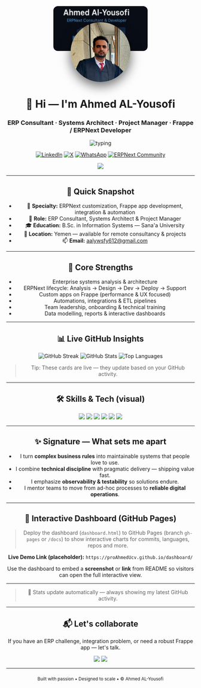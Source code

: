 <!-- ============================= -->
<!--  AHMED AL-YOUSOFI — MASTER README  -->
<!-- ============================= -->

<div align="center">

<!-- Banner: replace path if you want a custom banner in /assets/ -->
<img src="https://github.com/proAhmedUcv/proAhmedUcv/blob/master/proAhmedUcv/public/images/my_profile_banner.png" alt="banner" style="width:50%; max-height:120px; object-fit:cover; border-radius:12px;"/>

<br>

<img src="https://github.com/proAhmedUcv/proAhmedUcv/blob/master/proAhmedUcv/public/images/my%20profile.jpg" width="160" style="border-radius:50%; margin-top:-80px; box-shadow:0 10px 30px rgba(0,0,0,0.6);" alt="Ahmed AL-Yousofi"/>

# 👋 Hi — I'm **Ahmed AL-Yousofi**
### ERP Consultant · Systems Architect · Project Manager · Frappe / ERPNext Developer

<div align="center">
<img src="https://readme-typing-svg.herokuapp.com?font=Fira+Code&weight=600&size=22&pause=1200&color=36BCF7&center=true&width=680&lines=Turning+business+complexity+into+clean+systems;ERPNext+%7C+Frappe+%7C+Automation;Project+Leadership+%7C+Scalable+Design" alt="typing"/>

<br>

[![LinkedIn](https://img.shields.io/badge/LinkedIn-0A66C2?style=for-the-badge&logo=linkedin&logoColor=white)](https://www.linkedin.com/in/ahmed-mohammed-al-yousofi-754a2923b/)
[![X](https://img.shields.io/badge/X_(Twitter)-000000?style=for-the-badge&logo=x&logoColor=white)](https://x.com/ahmd_alywsfy)
[![WhatsApp](https://img.shields.io/badge/WhatsApp-25D366?style=for-the-badge&logo=whatsapp&logoColor=white)](https://wa.me/c/967776108988)
[![ERPNext Community](https://img.shields.io/badge/ERPNext-3480C4?style=for-the-badge&logo=erpnext&logoColor=white)](https://discuss.erpnext.com/u/AhmedUCV/summary)

![](https://komarev.com/ghpvc/?username=proAhmedUcv&label=Profile+Views&color=blueviolet&style=flat)
</div>

---

## 🔎 Quick Snapshot

- 🔧 **Specialty:** ERPNext customization, Frappe app development, integration & automation  
- 🧭 **Role:** ERP Consultant, Systems Architect & Project Manager  
- 🎓 **Education:** B.Sc. in Information Systems — Sana'a University  
- 📍 **Location:** Yemen — available for remote consultancy & projects  
- 📫 **Email:** aalywsfy612@gmail.com

---

## 🎯 Core Strengths

- Enterprise systems analysis & architecture  
- ERPNext lifecycle: Analysis → Design → Dev → Deploy → Support  
- Custom apps on Frappe (performance & UX focused)  
- Automations, integrations & ETL pipelines  
- Team leadership, onboarding & technical training  
- Data modelling, reports & interactive dashboards

---

## 📊 Live GitHub Insights

<div align="center">

![GitHub Streak](https://streak-stats.demolab.com?user=proAhmedUcv&theme=vision-friendly-dark&hide_border=true)
![GitHub Stats](https://github-readme-stats.vercel.app/api?username=proAhmedUcv&show_icons=true&theme=tokyonight&count_private=true&hide_border=true)
![Top Languages](https://github-readme-stats.vercel.app/api/top-langs/?username=proAhmedUcv&layout=compact&theme=tokyonight&hide_border=true)

</div>

> Tip: These cards are live — they update based on your GitHub activity.

---

## 🛠️ Skills & Tech (visual)

<p align="center">
  <img src="https://img.shields.io/badge/ERPNext-92%25-008DD3?style=for-the-badge&logo=erpnext&logoColor=white"/>
  <img src="https://img.shields.io/badge/Frappe-90%25-1890FF?style=for-the-badge&logo=frappe&logoColor=white"/>
  <img src="https://img.shields.io/badge/Python-95%25-3776AB?style=for-the-badge&logo=python&logoColor=white"/>
  <img src="https://img.shields.io/badge/Architecture-89%25-00BFFF?style=for-the-badge&logo=draw.io&logoColor=white"/>
  <img src="https://img.shields.io/badge/Docker-82%25-2496ED?style=for-the-badge&logo=docker&logoColor=white"/>
  <img src="https://img.shields.io/badge/JS-78%25-F7DF1E?style=for-the-badge&logo=javascript&logoColor=black"/>
</p>

---

## ✨ Signature — What sets me apart

- I turn **complex business rules** into maintainable systems that people love to use.  
- I combine **technical discipline** with pragmatic delivery — shipping value fast.  
- I emphasize **observability & testability** so solutions endure.  
- I mentor teams to move from ad-hoc processes to **reliable digital operations**.

---

## 🔗 Interactive Dashboard (GitHub Pages)

> Deploy the dashboard (`dashboard.html`) to GitHub Pages (branch `gh-pages` or `/docs`) to show interactive charts for commits, languages, repos and more.

**Live Demo Link (placeholder):** `https://proAhmedUcv.github.io/dashboard/`

Use the dashboard to embed a **screenshot** or **link** from README so visitors can open the full interactive view.

---

 
> 🔄 Stats update automatically — always showing my latest GitHub activity.

---

## 📬 Let's collaborate

If you have an ERP challenge, integration problem, or need a robust Frappe app — let's talk.

<p align="center">
<a href="mailto:aalywsfy612@gmail.com"><img src="https://img.shields.io/badge/Email-✉️%20Contact-blue?style=for-the-badge"/></a>
<a href="https://wa.me/c/967776108988"><img src="https://img.shields.io/badge/WhatsApp-Chat-green?style=for-the-badge"/></a>
</p>

---

<p align="center">
  <sub>Built with passion • Designed to scale • © Ahmed AL-Yousofi</sub>
</p>
